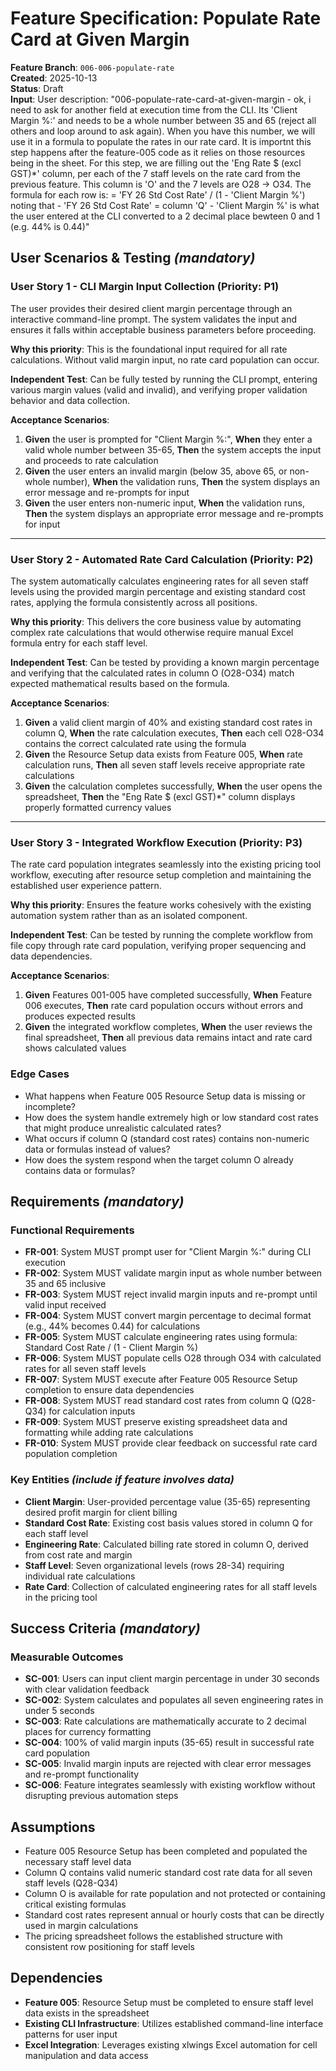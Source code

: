 # Feature Specification: Populate Rate Card at Given Margin

**Feature Branch**: `006-006-populate-rate`  
**Created**: 2025-10-13  
**Status**: Draft  
**Input**: User description: "006-populate-rate-card-at-given-margin - ok, i need to ask for another field at execution time from the CLI. Its 'Client Margin %:' and needs to be a whole number between 35 and 65 (reject all others and loop around to ask again). When you have this number, we will use it in a formula to populate the rates in our rate card. It is importnt this step happens after the feature-005 code as it relies on those resources being in the sheet. For this step, we are filling out the 'Eng Rate $ (excl GST)*' column, per each of the 7 staff levels on the rate card from the previous feature. This column is 'O' and the 7 levels are O28 -> O34. The formula for each row is: = 'FY 26 Std Cost Rate' / (1 - 'Client Margin %') noting that - 'FY 26 Std Cost Rate' = column 'Q' - 'Client Margin %' is what the user entered at the CLI converted to a 2 decimal place bewteen 0 and 1 (e.g. 44% is 0.44)"

## User Scenarios & Testing *(mandatory)*

### User Story 1 - CLI Margin Input Collection (Priority: P1)

The user provides their desired client margin percentage through an interactive command-line prompt. The system validates the input and ensures it falls within acceptable business parameters before proceeding.

**Why this priority**: This is the foundational input required for all rate calculations. Without valid margin input, no rate card population can occur.

**Independent Test**: Can be fully tested by running the CLI prompt, entering various margin values (valid and invalid), and verifying proper validation behavior and data collection.

**Acceptance Scenarios**:

1. **Given** the user is prompted for "Client Margin %:", **When** they enter a valid whole number between 35-65, **Then** the system accepts the input and proceeds to rate calculation
2. **Given** the user enters an invalid margin (below 35, above 65, or non-whole number), **When** the validation runs, **Then** the system displays an error message and re-prompts for input
3. **Given** the user enters non-numeric input, **When** the validation runs, **Then** the system displays an appropriate error message and re-prompts for input

---

### User Story 2 - Automated Rate Card Calculation (Priority: P2)

The system automatically calculates engineering rates for all seven staff levels using the provided margin percentage and existing standard cost rates, applying the formula consistently across all positions.

**Why this priority**: This delivers the core business value by automating complex rate calculations that would otherwise require manual Excel formula entry for each staff level.

**Independent Test**: Can be tested by providing a known margin percentage and verifying that the calculated rates in column O (O28-O34) match expected mathematical results based on the formula.

**Acceptance Scenarios**:

1. **Given** a valid client margin of 40% and existing standard cost rates in column Q, **When** the rate calculation executes, **Then** each cell O28-O34 contains the correct calculated rate using the formula
2. **Given** the Resource Setup data exists from Feature 005, **When** rate calculation runs, **Then** all seven staff levels receive appropriate rate calculations
3. **Given** the calculation completes successfully, **When** the user opens the spreadsheet, **Then** the "Eng Rate $ (excl GST)*" column displays properly formatted currency values

---

### User Story 3 - Integrated Workflow Execution (Priority: P3)

The rate card population integrates seamlessly into the existing pricing tool workflow, executing after resource setup completion and maintaining the established user experience pattern.

**Why this priority**: Ensures the feature works cohesively with the existing automation system rather than as an isolated component.

**Independent Test**: Can be tested by running the complete workflow from file copy through rate card population, verifying proper sequencing and data dependencies.

**Acceptance Scenarios**:

1. **Given** Features 001-005 have completed successfully, **When** Feature 006 executes, **Then** rate card population occurs without errors and produces expected results
2. **Given** the integrated workflow completes, **When** the user reviews the final spreadsheet, **Then** all previous data remains intact and rate card shows calculated values

### Edge Cases

- What happens when Feature 005 Resource Setup data is missing or incomplete?
- How does the system handle extremely high or low standard cost rates that might produce unrealistic calculated rates?
- What occurs if column Q (standard cost rates) contains non-numeric data or formulas instead of values?
- How does the system respond when the target column O already contains data or formulas?

## Requirements *(mandatory)*

### Functional Requirements

- **FR-001**: System MUST prompt user for "Client Margin %:" during CLI execution
- **FR-002**: System MUST validate margin input as whole number between 35 and 65 inclusive
- **FR-003**: System MUST reject invalid margin inputs and re-prompt until valid input received
- **FR-004**: System MUST convert margin percentage to decimal format (e.g., 44% becomes 0.44) for calculations
- **FR-005**: System MUST calculate engineering rates using formula: Standard Cost Rate / (1 - Client Margin %)
- **FR-006**: System MUST populate cells O28 through O34 with calculated rates for all seven staff levels
- **FR-007**: System MUST execute after Feature 005 Resource Setup completion to ensure data dependencies
- **FR-008**: System MUST read standard cost rates from column Q (Q28-Q34) for calculation inputs
- **FR-009**: System MUST preserve existing spreadsheet data and formatting while adding rate calculations
- **FR-010**: System MUST provide clear feedback on successful rate card population completion

### Key Entities *(include if feature involves data)*

- **Client Margin**: User-provided percentage value (35-65) representing desired profit margin for client billing
- **Standard Cost Rate**: Existing cost basis values stored in column Q for each staff level
- **Engineering Rate**: Calculated billing rate stored in column O, derived from cost rate and margin
- **Staff Level**: Seven organizational levels (rows 28-34) requiring individual rate calculations
- **Rate Card**: Collection of calculated engineering rates for all staff levels in the pricing tool

## Success Criteria *(mandatory)*

### Measurable Outcomes

- **SC-001**: Users can input client margin percentage in under 30 seconds with clear validation feedback
- **SC-002**: System calculates and populates all seven engineering rates in under 5 seconds
- **SC-003**: Rate calculations are mathematically accurate to 2 decimal places for currency formatting
- **SC-004**: 100% of valid margin inputs (35-65) result in successful rate card population
- **SC-005**: Invalid margin inputs are rejected with clear error messages and re-prompt functionality
- **SC-006**: Feature integrates seamlessly with existing workflow without disrupting previous automation steps

## Assumptions

- Feature 005 Resource Setup has been completed and populated the necessary staff level data
- Column Q contains valid numeric standard cost rate data for all seven staff levels (Q28-Q34)
- Column O is available for rate population and not protected or containing critical existing formulas
- Standard cost rates represent annual or hourly costs that can be directly used in margin calculations
- The pricing spreadsheet follows the established structure with consistent row positioning for staff levels

## Dependencies

- **Feature 005**: Resource Setup must be completed to ensure staff level data exists in the spreadsheet
- **Existing CLI Infrastructure**: Utilizes established command-line interface patterns for user input
- **Excel Integration**: Leverages existing xlwings Excel automation for cell manipulation and data access
